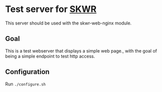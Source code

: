 # Test server for [SKWR](https://github.com/Roming22/skwr)

This server should be used with the skwr-web-nginx module.

## Goal
This is a test webserver that displays a simple web page., with the
goal of being a simple endpoint to test http access.

## Configuration
Run `./configure.sh`
